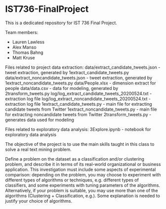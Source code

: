 # IST736-FinalProject

This is a dedicated repository for IST 736 Final Project.

Team members:
  - Lauren Lawless
  - Alex Manso
  - Thomas Bahng
  - Matt Kruse

Files related to project data extraction:
  data/extract_candidate_tweets.json - tweet extraction, generated by 1extract_candidate_tweets.py
  data/extract_noncandidate_tweets.json - tweet extraction, generated by 1extract_noncandidate_tweets.py
  data/People.xlsx - dimension extract for people
  data/data.csv - data for modeling, generated by 2transform_tweets.py
  log/log_extract_candidate_tweets_20200524.txt - extraction log file
  log/log_extract_noncandidate_tweets_20200524.txt - extraction log file
  1extract_candidate_tweets.py - main file for extracting candidate tweets from Twitter
  1extract_noncandidate_tweets.py - main file for extracting noncandidate tweets from Twitter
  2transform_tweets.py - generates data used for modeling

Files related to exploratory data analysis:
  3Explore.ipynb - notebook for exploratory data analysis
  
  
  
The objective of the project is to use the main skills taught in this class to solve a real text mining problem.

Define a problem on the dataset as a classification and/or clustering problem, and describe it in 
terms of its real-world organizational or business application. This investigation must include some 
aspects of experimental comparison: depending on the problem, you may choose to experiment with 
different types of algorithms or techniques, e.g. different types of classifiers, and some experiments with tuning
parameters of the algorithms. Alternatively, if your problem is suitable, you may use more than one of 
the algorithms (Clustering + Classification, e.g.). Some explanation is needed to justify your choice of algorithms.
